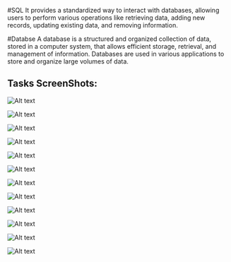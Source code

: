 
#SQL
It provides a standardized way to interact with databases, allowing users to perform various operations like retrieving data, adding new records, updating existing data, and removing information. 

#Databse
A database is a structured and organized collection of data, stored in a computer system, that allows efficient storage, retrieval, and management of information. Databases are used in various applications to store and organize large volumes of data. 

## Tasks ScreenShots:

![Alt text](image.png)

![Alt text](image-1.png)

![Alt text](image-2.png)

![Alt text](image-3.png)

![Alt text](image-4.png)

![Alt text](image-5.png)

![Alt text](image-6.png)

![Alt text](image-7.png)

![Alt text](image-8.png)

![Alt text](image-9.png)

![Alt text](image-10.png)

![Alt text](image-11.png)
